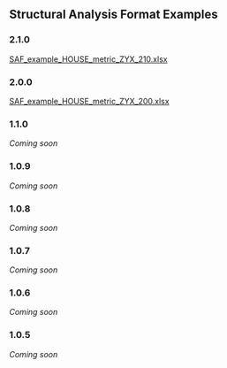 ## Structural Analysis Format Examples

### 2.1.0
[SAF_example_HOUSE_metric_ZYX_210.xlsx](examples/2.1.0/SAF_example_HOUSE_metric_ZYX_210.xlsx)

### 2.0.0
[SAF_example_HOUSE_metric_ZYX_200.xlsx](examples/2.0.0/SAF_example_HOUSE_metric_ZYX_200.xlsx)

### 1.1.0
_Coming soon_

### 1.0.9
_Coming soon_

### 1.0.8
_Coming soon_

### 1.0.7
_Coming soon_

### 1.0.6
_Coming soon_

### 1.0.5
_Coming soon_